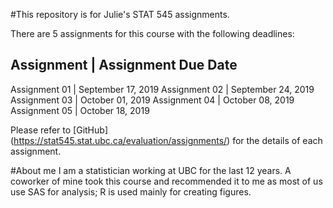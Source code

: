 
#This repository is for Julie's STAT 545 assignments.  

There are 5 assignments for this course with the following deadlines:

Assignment |	Assignment Due Date
-----------------------------------
Assignment 01	| September 17, 2019
Assignment 02	| September 24, 2019
Assignment 03	| October 01, 2019
Assignment 04	| October 08, 2019
Assignment 05	| October 18, 2019


Please refer to [GitHub] (https://stat545.stat.ubc.ca/evaluation/assignments/) for the details of each assignment.


#About me
I am a statistician working at UBC for the last 12 years.  A coworker of mine took this course and recommended it to me as most of us use SAS for analysis; R is used mainly for creating figures.
